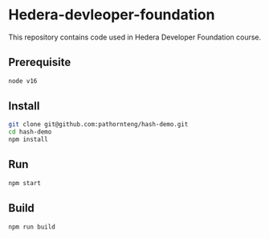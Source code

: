 # Hedera-devleoper-foundation

This repository contains code used in Hedera Developer Foundation course.

## Prerequisite

```bash
node v16
```

## Install

```bash
git clone git@github.com:pathornteng/hash-demo.git
cd hash-demo
npm install
```

## Run

```bash
npm start
```

## Build

```bash
npm run build
```
